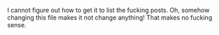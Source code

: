 I cannot figure out how to get it to list the fucking posts. Oh, somehow changing this file makes it not change anything! That makes no fucking sense.
